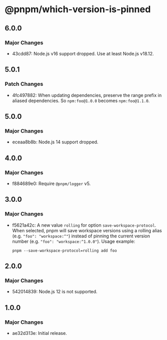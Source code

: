# @pnpm/which-version-is-pinned

## 6.0.0

### Major Changes

- 43cdd87: Node.js v16 support dropped. Use at least Node.js v18.12.

## 5.0.1

### Patch Changes

- 4fc497882: When updating dependencies, preserve the range prefix in aliased dependencies. So `npm:foo@1.0.0` becomes `npm:foo@1.1.0`.

## 5.0.0

### Major Changes

- eceaa8b8b: Node.js 14 support dropped.

## 4.0.0

### Major Changes

- f884689e0: Require `@pnpm/logger` v5.

## 3.0.0

### Major Changes

- f5621a42c: A new value `rolling` for option `save-workspace-protocol`. When selected, pnpm will save workspace versions using a rolling alias (e.g. `"foo": "workspace:^"`) instead of pinning the current version number (e.g. `"foo": "workspace:^1.0.0"`). Usage example:

  ```
  pnpm --save-workspace-protocol=rolling add foo
  ```

## 2.0.0

### Major Changes

- 542014839: Node.js 12 is not supported.

## 1.0.0

### Major Changes

- ae32d313e: Initial release.
